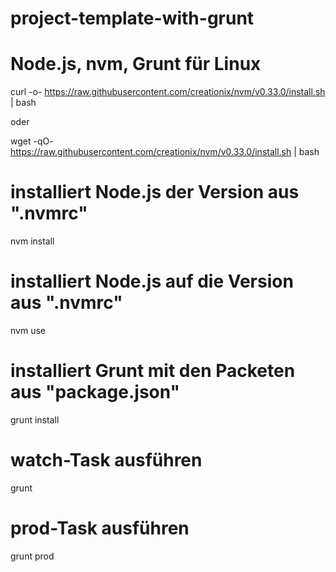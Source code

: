 # project-template-with-grunt

# Node.js, nvm, Grunt für Linux
curl -o- https://raw.githubusercontent.com/creationix/nvm/v0.33.0/install.sh | bash

oder

wget -qO- https://raw.githubusercontent.com/creationix/nvm/v0.33.0/install.sh | bash

# installiert Node.js der Version aus ".nvmrc"
nvm install

# installiert Node.js auf die Version aus ".nvmrc"
nvm use

# installiert Grunt mit den Packeten aus "package.json"
grunt install

# watch-Task ausführen
grunt

# prod-Task ausführen
grunt prod
